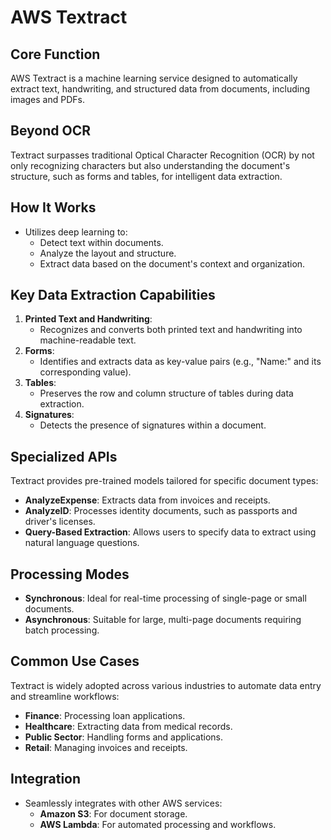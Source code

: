 # AWS Textract

## Core Function
AWS Textract is a machine learning service designed to automatically extract text, handwriting, and structured data from documents, including images and PDFs.

## Beyond OCR
Textract surpasses traditional Optical Character Recognition (OCR) by not only recognizing characters but also understanding the document's structure, such as forms and tables, for intelligent data extraction.

## How It Works
- Utilizes deep learning to:
  - Detect text within documents.
  - Analyze the layout and structure.
  - Extract data based on the document's context and organization.

## Key Data Extraction Capabilities
1. **Printed Text and Handwriting**:
   - Recognizes and converts both printed text and handwriting into machine-readable text.
2. **Forms**:
   - Identifies and extracts data as key-value pairs (e.g., "Name:" and its corresponding value).
3. **Tables**:
   - Preserves the row and column structure of tables during data extraction.
4. **Signatures**:
   - Detects the presence of signatures within a document.

## Specialized APIs
Textract provides pre-trained models tailored for specific document types:
- **AnalyzeExpense**: Extracts data from invoices and receipts.
- **AnalyzeID**: Processes identity documents, such as passports and driver's licenses.
- **Query-Based Extraction**: Allows users to specify data to extract using natural language questions.

## Processing Modes
- **Synchronous**: Ideal for real-time processing of single-page or small documents.
- **Asynchronous**: Suitable for large, multi-page documents requiring batch processing.

## Common Use Cases
Textract is widely adopted across various industries to automate data entry and streamline workflows:
- **Finance**: Processing loan applications.
- **Healthcare**: Extracting data from medical records.
- **Public Sector**: Handling forms and applications.
- **Retail**: Managing invoices and receipts.

## Integration
- Seamlessly integrates with other AWS services:
  - **Amazon S3**: For document storage.
  - **AWS Lambda**: For automated processing and workflows.

